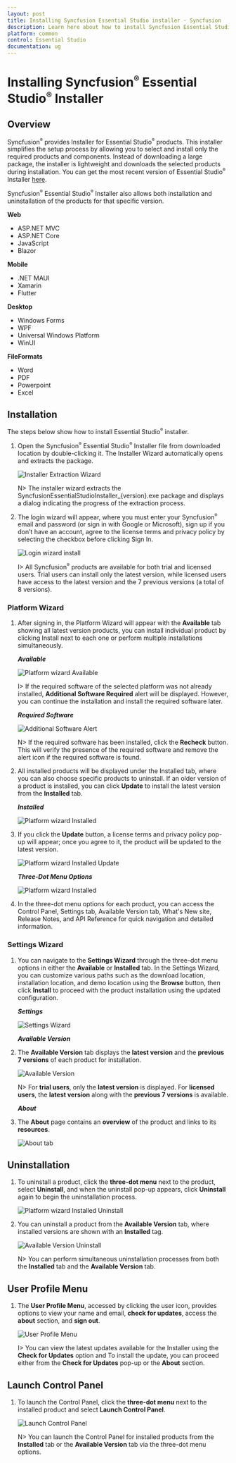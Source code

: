 ```yaml
---
layout: post
title: Installing Syncfusion Essential Studio installer - Syncfusion
description: Learn here about how to install Syncfusion Essential Studio installer after downloading from our Syncfusion website.
platform: common
control: Essential Studio
documentation: ug
---
```


# Installing Syncfusion<sup style="font-size:70%">&reg;</sup> Essential Studio<sup style="font-size:70%">&reg;</sup> Installer


## Overview

Syncfusion<sup style="font-size:70%">&reg;</sup> provides Installer for Essential Studio<sup style="font-size:70%">&reg;</sup> products. This installer simplifies the setup process by allowing you to select and install only the required products and components. Instead of downloading a large package, the installer is lightweight and downloads the selected products during installation. You can get the most recent version of Essential Studio<sup style="font-size:70%">&reg;</sup> Installer [here](https://www.syncfusion.com/downloads/latest-version).

Syncfusion<sup style="font-size:70%">&reg;</sup> Essential Studio<sup style="font-size:70%">&reg;</sup> Installer also allows both installation and uninstallation of the products for that specific version.
	
**Web**

* ASP.NET MVC
* ASP.NET Core
* JavaScript
* Blazor

**Mobile**

* .NET MAUI
* Xamarin
* Flutter

**Desktop**

* Windows Forms
* WPF
* Universal Windows Platform
* WinUI

**FileFormats**

* Word
* PDF
* Powerpoint
* Excel


## Installation

The steps below show how to install Essential Studio<sup style="font-size:70%">&reg;</sup> installer.

1.  Open the Syncfusion<sup style="font-size:70%">&reg;</sup> Essential Studio<sup style="font-size:70%">&reg;</sup> Installer file from downloaded location by double-clicking it. The Installer Wizard automatically opens and extracts the package.

    ![Installer Extraction Wizard](images/Step-by-Step-Installation_img1.png)

    
    N> The installer wizard extracts the SyncfusionEssentialStudioInstaller_{version}.exe package and displays a dialog indicating the progress of the extraction process.

2. The login wizard will appear, where you must enter your Syncfusion<sup style="font-size:70%">®</sup> email and password (or sign in with Google or Microsoft), sign up if you don’t have an account, agree to the license terms and privacy policy by selecting the checkbox before clicking Sign In.

    ![Login wizard install](images/Step-by-Step-Installation_img2.png)
	 

	I> All Syncfusion<sup style="font-size:70%">®</sup> products are available for both trial and licensed users. Trial users can install only the latest version, while licensed users have access to the latest version and the 7 previous versions (a total of 8 versions).

### Platform Wizard

1.  After signing in, the Platform Wizard will appear with the **Available** tab showing all latest version products, you can install individual product by clicking Install next to each one or perform multiple installations simultaneously.
    
	<em>**Available**</em>
	
    ![Platform wizard Available](images/Step-by-Step-Installation_img3.png)
	

	I> If the required software of the selected platform was not already installed, **Additional Software Required** alert will be displayed. However, you can continue the installation and install the required software later.

    <em>**Required Software**</em>
	
	![Additional Software Alert](images/Step-by-Step-Installation_img5.png)

    
    N> If the required software has been installed, click the **Recheck** button. This will verify the presence of the required software and remove the alert icon if the required software is found.

2.  All installed products will be displayed under the Installed tab, where you can also choose specific products to uninstall. If an older version of a product is installed, you can click **Update** to install the latest version from the **Installed** tab.
    	
	<em>**Installed**</em>
	
	![Platform wizard Installed](images/Step-by-Step-Installation_img4.png)


3.  If you click the **Update** button, a license terms and privacy policy pop-up will appear; once you agree to it, the product will be updated to the latest version.

     ![Platform wizard Installed Update](images/Step-by-Step-Installation_img6.png)


     <em>**Three-Dot Menu Options**</em>
	
	![Platform wizard Installed](images/Step-by-Step-Installation_img12.png)


4.  In the three-dot menu options for each product, you can access the Control Panel, Settings tab, Available Version tab, What's New site, Release Notes, and API Reference for quick navigation and detailed information.

### Settings Wizard

1.  You can navigate to the **Settings Wizard** through the three-dot menu options in either the **Available** or **Installed** tab. In the Settings Wizard, you can customize various paths such as the download location, installation location, and demo location using the **Browse** button, then click **Install** to proceed with the product installation using the updated configuration.

	<em>**Settings**</em>

    ![Settings Wizard](images/Step-by-Step-Installation_img8.png)


    <em>**Available Version**</em>

2.  The **Available Version** tab displays the **latest version** and the **previous 7 versions** of each product for installation.

    ![Available Version](images/Step-by-Step-Installation_img9.png)


    N> For **trial users**, only the **latest version** is displayed. For **licensed users**, the **latest version** along with the **previous 7 versions** is available.
    
    <em>**About**</em>

3.  The **About** page contains an **overview** of the product and links to its **resources**.

    ![About tab](images/Step-by-Step-Installation_img10.png)



## Uninstallation

1.  To uninstall a product, click the **three-dot menu** next to the product, select **Uninstall**, and when the uninstall pop-up appears, click **Uninstall** again to begin the uninstallation process.

    ![Platform wizard Installed Uninstall](images/Step-by-Step-Installation_img7.png)


2.  You can uninstall a product from the **Available Version** tab, where installed versions are shown with an **Installed** tag.

    ![Available Version Uninstall](images/Step-by-Step-Installation_img11.png)


    N> You can perform simultaneous uninstallation processes from both the **Installed** tab and the **Available Version** tab.


## User Profile Menu

1. The **User Profile Menu**, accessed by clicking the user icon, provides options to view your name and email, **check for updates**, access the **about** section, and **sign out**.

    ![User Profile Menu](images/Step-by-Step-Installation_img13.png)


    I> You can view the latest updates available for the Installer using the **Check for Updates** option and To install the update, you can proceed either from the **Check for Updates** pop-up or the **About** section.

## Launch Control Panel

1.  To launch the Control Panel, click the **three-dot menu** next to the installed product and select **Launch Control Panel**.


    ![Launch Control Panel](images/Step-by-Step-Installation_img14.png)

    N> You can launch the Control Panel for installed products from the **Installed** tab or the **Available Version** tab via the three-dot menu options.
